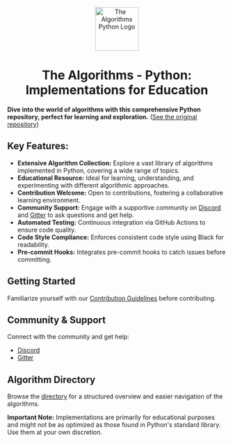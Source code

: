 <div align="center">
  <a href="https://github.com/TheAlgorithms/">
    <img src="https://raw.githubusercontent.com/TheAlgorithms/website/1cd824df116b27029f17c2d1b42d81731f28a920/public/logo.svg" height="100" alt="The Algorithms Python Logo">
  </a>
  <h1>The Algorithms - Python: Implementations for Education</h1>
</div>

**Dive into the world of algorithms with this comprehensive Python repository, perfect for learning and exploration.**  ([See the original repository](https://github.com/TheAlgorithms/Python))

## Key Features:

*   **Extensive Algorithm Collection:** Explore a vast library of algorithms implemented in Python, covering a wide range of topics.
*   **Educational Resource:** Ideal for learning, understanding, and experimenting with different algorithmic approaches.
*   **Contribution Welcome:** Open to contributions, fostering a collaborative learning environment.
*   **Community Support:** Engage with a supportive community on [Discord](https://the-algorithms.com/discord) and [Gitter](https://gitter.im/TheAlgorithms/community) to ask questions and get help.
*   **Automated Testing:** Continuous integration via GitHub Actions to ensure code quality.
*   **Code Style Compliance:** Enforces consistent code style using Black for readability.
*   **Pre-commit Hooks:** Integrates pre-commit hooks to catch issues before committing.

## Getting Started

Familiarize yourself with our [Contribution Guidelines](CONTRIBUTING.md) before contributing.

## Community & Support

Connect with the community and get help:

*   [Discord](https://the-algorithms.com/discord)
*   [Gitter](https://gitter.im/TheAlgorithms/community)

## Algorithm Directory

Browse the [directory](DIRECTORY.md) for a structured overview and easier navigation of the algorithms.

**Important Note:** Implementations are primarily for educational purposes and might not be as optimized as those found in Python's standard library.  Use them at your own discretion.